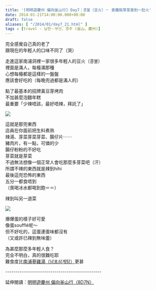 ```yaml
---
title: '[明明遊慶州 偏向釜山行] Day7：콩불（豆火）－ 食鐵板芽菜食到一肚火'
date: 2014-01-21T14:00:00.000+08:00
draft: false
aliases: [ "/2014/01/day7_21.html" ]
tags : [travel - 남한・부산、경주 (釜山、慶州)]
---
```


完全感覺自己真的老了  
跟現在的年輕人的口味不同了（哭）  
  
走進這家南浦洞裡一家很多年輕人的豆火（콩불）  
裡面是滿人，每檯滿那種  
心想每檯都是這樣的一盤盤  
應該會好吃的（每晚兜過都是滿人的）  
  
點了最基本的招牌黃豆芽烤肉  
不加甚麼泡麵年糕  
最重要「少辣唔該，最好唔辣，拜託了」  

![](/images/busanjj7f.jpg)

這就是那兜東西  
店員在你面前把生料煮熟  
辣湯、芽菜芽菜芽菜、腸仔片⋯⋯  
豬肉片，有一點，可憐的少  
腸仔粉粉的不好吃  
芽菜就是芽菜  
不過無法想像一個正常人會吃那麼多芽菜吧（汗）  
所謂不辣的東西就是辣到hihi  
最後這兜恐怖的東西  
五分一都食唔到  
（喪喝冰水都喝到飽＝＝）  
  
辣到叫另一道菜  

![](/images/busanjj7f1.jpg)

爆爆蛋的樣子好可愛  
像蛋soufflé呢～  
但不好吃的，這蛋連蛋味都沒有  
（又或許已辣到無味蕾）  
  
為甚麼那麼多年輕人食？  
完全不明白，真的很難吃耶  
難食度比[南浦蔘雞湯（남포삼계탕）](https://hidie.net/busanjj5d/)更甚  
  
\-----------------------------------------------  
  
延伸閱讀：[明明遊慶州 偏向釜山行（8D7N）](![](/images/busanjj7f.jpg)
)
